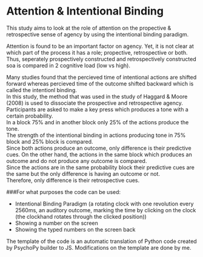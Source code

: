 # Attention & Intentional Binding

This study aims to look at the role of attention on the propective & retrospective sense of agency by using the intentional binding paradigm.

Attention is found to be an important factor on agency. Yet, it is not clear at which part of the process it has a role; propective, retrospective or both. Thus, seperately prospectively constructed and retrospectively constructed soa is compared in 2 cognitive load (low vs high).

Many studies found that the percieved time of intentional actions are shifted forward whereas percieved time of the outcome shifted backward which is called the intentionl binding.\
In this study, the method that was used in the study of Haggard & Moore (2008) is used to dissociate the prospective and retrospective agency.\
Participants are asked to make a key press which produces a tone with a certain probability.\
In a block 75% and in another block only 25% of the actions produce the tone. \
The strength of the intentional binding in actions producing tone in 75% block and 25% block is compared. \
Since both actions produce an outcome, only difference is their predictive cues.
On the other hand, the actions in the same block which produces an outcome and do not produce any outcome is compared.\
Since the actions are in the same probability block their predictive cues are the same but the only difference is having an outcome or not.\
Therefore, only difference is their retrospective cues.



###For what purposes the code can be used:

- Intentional Binding Paradigm (a rotating clock with one revolution every 2560ms, an auditory outcome, marking the time by clicking on the clock (the clockhand rotates through the clicked position))
- Showing a number on the screen 
- Showing the typed numbers on the screen back

The template of the code is an automatic translation of Python code created by PsychoPy builder to JS. 
Modifications on the template are done by me.
